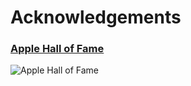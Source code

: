 # Acknowledgements

### [Apple Hall of Fame](https://support.apple.com/en-in/HT201536)

![Apple Hall of Fame](https://github.com/mdisrail2468/Acknowledgements/blob/master/POC/Apple_HOF.png)
